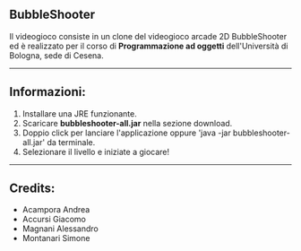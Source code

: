 ## BubbleShooter

Il videogioco consiste in un clone del videogioco arcade 2D BubbleShooter ed è realizzato per il corso di **Programmazione ad oggetti** dell'Università di Bologna, sede di Cesena.

---
## Informazioni:

1. Installare una JRE funzionante.
2. Scaricare **bubbleshooter-all.jar** nella sezione download.
3. Doppio click per lanciare l'applicazione oppure 'java -jar bubbleshooter-all.jar' da terminale.
4. Selezionare il livello e iniziate a giocare!
---

## Credits:

* Acampora Andrea
* Accursi Giacomo
* Magnani Alessandro
* Montanari Simone

